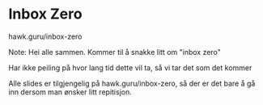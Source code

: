 
# Inbox Zero

hawk.guru/inbox-zero

Note:
Hei alle sammen. Kommer til å snakke litt om "inbox zero" 

Har ikke peiling på hvor lang tid dette vil ta, så vi tar det som det kommer

Alle slides er tilgjengelig på hawk.guru/inbox-zero, så der er det bare å gå inn dersom man ønsker litt repitisjon.


